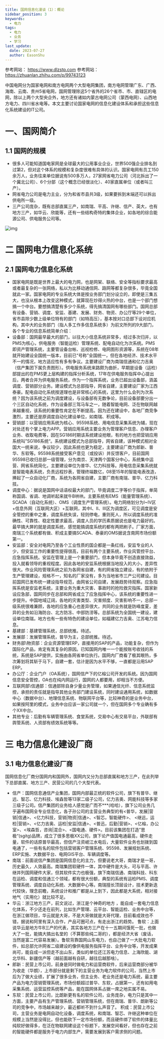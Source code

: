 ```yaml
---
title: 国网信息化漫谈（1）：概论
sidebar_position: 3
keywords:
  - 电力
tags:
  - 电力
  - 业务
  - 学习
last_update:
  date: 2023-07-27
  author: EasonShu
---
```

参考网站： https://www.dlzstp.com
参考网站： https://zhuanlan.zhihu.com/p/99743123

中国电网分为国家电网和南方电网两个大型电网集团，南方电网管理广东、广西、海南、云南、贵州5省电网，国网管理除这5个省外的26个省市、市、直辖区的电网，除以上两个大型央企外，地方还有诸如内蒙古电网公司（蒙西电网）、山西地方电力、四川省水电等。本文主要讨论国家电网的信息化建设体系和承担这些信息化系统建设的IT公司。

# 一、国网简介
## 1.1 国网的规模
- 很多人可能知道国电家网是全球最大的公用事业企业，世界500强企业排名到过第2，但对这个体系的规模和复杂度很难有具体的认识。国家电网有员工150余万人，业务往来单位据说有500多万人，27家网省电力公司（河北拆出了一个冀北公司）、6个分部（这个概念已经很淡化）、40家直属单位（或者叫三产）。
- 网省电力公司是电力主业，分为和省市县共3级，如果要拆到末端还可以拆出供电所一级。
- 三产公司庞杂，既有总部直属三产，如南瑞、平高、许继、信产、英大，也有地方三产，如华云、欣能等，还有一些结构奇特的集体企业，如各地的综合能源公司、供电服务公司等。

![img](images\v2-6386e595f50180480c4ad140ff936ac3_720w.webp)
# 二 国网电力信息化系统
## 2.1 国网电力信息化系统

- 国家电网是既是世界上最大的电力网，也是网架、联络、安全等指标要求最高或者最复杂的一张网络，私以为比移动通信网、路网等都复杂很多，毕竟全国就此一家。国家电网的专业系统大体是按业务部门划分设立的，即使是三集五大，也没从根本上改变这种模式，就算现在炒得火热的中台，也是一个部门想搞一个中台。要想搞清楚有多少个系统，得先搞清国网有哪些部门。国网总部有设备、营销、调度、安监、基建、发展、财务、物资、办公厅等29个单位，省市县除少数上级单位特有的部门（如特高压），基本按对口总部下设对应机构，其中大的业务部门（指人多工作多信息系统多）为前文所列的9大部门，各个专业的信息系统简单介绍：
- 设备部：国网最早最大的部门，以往大小信息系统非常多，经过多次归并，以PMS为核心，供电服务（智能运检）管理系统、配电自动化为次系统。PMS即资产管理系统，主要管设备台帐、巡视检修、电网图形资源等，系统在08年就开始建设全国统一版本，目前已“号称”全国统一，但在各地经济、技术水平不一的情况，地方适应性有多有争议。主要建设厂商为南瑞信通和亿力吉奥（信产集团下属负责图形）。供电服务系统来路颇为曲折，早期是设备（运检）部提出的在PMS更上层构建的指挥分析系统，17年在供电服务指挥中心提出后，两者合并为供电服务系统，作为一个指挥系统，业务已超出设备部，涵盖调度、营销部分业务。建设模式为总部指导，网省自建，主要建设厂家为江西泰豪。配电自动化系统按道理也是非常核心的系统，这里为什么会列为次系统？因为该系统之前为调度建设，与设备部有无数争论，目前设备部要分出一个三区自动化系统，作为设备部三驾马车之一，随着智能电网、泛在物联网越来越重视，该系统的重要性肯定在不断提高。因为还在建设中，各地厂商竞争激烈，主要还是原调度自动化建设单位，如南瑞、积成等。
- 营销部：以营销应用系统为核心、95598系统、用电信息采集系统为辅，现在对处还有个掌上电力APP。营销应用系统主要业务为管理客户信息、办理客户业务、收取电费等，因在SG186时期该系统建设抢眼，有的地方也把营销应用系统叫”SG186系统“。系统建设模式为总部指导，网省自建，该种模式相对全国大一统来说，争议较少，因此系统也更为稳定，主要建设厂商为郎新、普华、东软等。95598系统接受客户意见（或投诉）并反馈客户，目前国网95598已收归总部一级管理，分为南京、天津两个国客分中心，系统集中运营、网省系统简化，主要建设单位为普华、亿力科技等。用电信息采集系统就是智能电表系统，负责远程抄表，管理终端数亿，08至15年的智能电表改造，捧起了一众自动化厂商，系统为各网省自建，主要厂商有南瑞、普华、亿力科技。
- 调度中心：据说是国网中话语权最大的部门，毕竟调度二字等价于指挥，单简称国调、省调、地调听起来就牛B哄哄。主要系统有EMS（能量管理系统）、SCADA（自动化系统）、OMS（调度生产管理系统）。电力网络划分为I~IV区+信息外网（互联网大区）+互联网，其中I、II、III区为调度区，可见调度是安全管控的重中之重，调度系统失误，轻则停电，重则死人，所以调度系统的准确性、可靠性、稳定性要求最高，调度人员的学历素质据说也是电力最好的。最早搞大屏的就是调度系统，感觉能搞调度系统的都有两把刷子。厂家方面，南瑞三个系统都有做、积成主要搞SCADA、泰豪的OMS据说含南网市场份额第一。
- 安监部：安全对电网乃至各个工业性质的国企都是一条红线，安监专业的人少，但安监工作的重要性提得很高，目前有两个主要系统，作业风管控平台、应急指挥系统。安监在管理上是一个重要部门，但本身毕竟不创造直接效益，投入就看领导的重视程度。因此各地的安监系统根据当地投入的大小，差异性很大。作业风险管理系统之前为各网省自建，有的网省独立建设，有的依附于生产管理建设，规格不一，知名的厂家没有，多为当地省市三产公司建设。目前国网已发布统一建设指导规范，由网省公司自建，发展趋势待观察。应急指挥系统是安监老系统，主要业务为重大灾害、事故时的抢险救灾指挥。国家新设应急部，国网同步在总部和网省成立了应急指挥中心，该系统的重要性进一步提升。中国地域辽阔，各地的灾害类型、灾害频度、灾害影响不一，总部一级系统很难兼顾，各地的应急重心也差异很大，共同的业务就是防峰度夏，差异的业务如沿海防台、北方防冻、中部防涝等。总部系统为全国统一建设，建设单位南瑞，地方也有一些有特色的建设单位，如福建亿力吉奥、江苏电力信息。
- 基建部：基建管理系统，总部统推。待述。
- 发展部：发展管理系统，普华为主，总部统推。待述。
- 财务部\物资部：企业资源管理ERP，直接用的SAP的产品，功能复杂，但作为国际化产品，肯定有其复杂的原因。已知国网内唯一一个能按账号收钱的系统，系统是SAP提供，实施由各网省单位执行。国网内厂商看了极其眼热，多次筹划将其斩于马下，自建一套，估计是因为水平不够，一直都是沿用SAP ERP。
- 办公厅：企业门户（OA系统），国网信产下的亿榕公司开发的系统。因为国网信息安全管控，OA也在纯内网运行，国网的人都要用，却相当不方便。
- 互联网部\信通部：信通部除自身少量业务管理，如果通信光纤、信息系统监控，承担的责任就是指导其他业务部门建设系统，同时建设通用系统，如数据中心（数据中台）、地理信息系统、物联网平台等，比较神奇的是业务中台，如果按阿里的模式，业务中台应该一家公司就一个，但在国网多个专业确有多个XX中台。
- 其他专业：后勤有车辆管理系统、食堂系统，交易中心有交易平台，外联部有舆管系统、人资部有绩效系统等等。
# 三 电力信息化建设厂商
## 3.1 电力信息化建设厂商
国网信息化厂商分国网内和国网外，国网内又分为总部直属和地方三产，在此列举下总部直属、地方三产、民营公司的几个大型代表。



- 信产：国网信息通信产业集团，国网内部最正统的软件公司，旗下有普华、继远、智芯、亿力科技、埃森哲等13家二级子公司，亿力吉奥、网能科技等多家三级子公司。信产集团的业务给人感觉是广而不***(哈哈），旗下公司业务几乎遍布国网全专业信息化，各子孙公司的主营业务典型的有<普华，发展|营销|信通>、<亿力科技，营销|物资|信通>、<智芯，智能硬件>、 <继远，运检|营销>、<亿力吉奥、运检|安监|信通>、<普迅，后勤|营销>、<亿榕，办公室>、<埃森哲，咨询|混合>、<国电通、硬件>。目前该集团在打造”思极“(sgitg)品牌，成立了很多思极XX公司，旗下论产值国电通最高，硬件走量，软件的话原普华最高，但信产注资岷江水电后，大量软件业务也划拨到国电通了，一些有名的软件包括营销客户管理系统、95598、发展规划系统、ERP实施、大数据平台、电网GIS平台、车辆调度等。
- 南瑞：前面说信产集团是国网信息化的主力，但要说老大哥，南瑞才是一哥，历史最久，人效最高。南瑞集团软硬件一体，其中硬件是大头，可与平高、许继并列国网硬件大家，但其软件实力也极强，旗下南瑞信通、南瑞科技、科东在运检、调度和信通三个领域，都有很大份额，典型的系统有运检PMS、调度管理系统、调度自动化系统、大数据中心等。南瑞擅长顶层设计，技术更新迭代较快，理念前瞻，系统设计和推广都是从上到下，因此都是大系统，相对接地气（实用化）就比较不足。
- 华云：浙江地方三产，前文说过，浙江是个神奇的地方 ，能自成一套电力信息化体系，不少还走在前列，比如生产管理、云平台、智能运检、业务中台等，在浙江做项目，华云就是大哥，不是大哥做就是大哥代理，目前看成效也不错，据说和阿里有深入合作，产品可圈可点，有走出浙江的趋势。
  鲁软：上面说华云是地方牛B三产的代表，其实各地方三产在十一五期间饿死一批，也做大了一批，能搞大搞出名堂的（不算那些纯二哥的），都是经济大省（废话，当然是富二代容易发展）。鲁软背靠国网山东电力，也自己做了一大批电力软件，如总部允许网省二级建设的像供电服务指挥平台、业务中台等，开发成果尚可，能自成一派但走不出山东，类似的单位还江苏电力信息、上海欣能、湖北华科、新疆信产等（越前面越有自研，越往后越那啥）。
- 郎新：民营上市公司，前身是同时做电力和运营商软件，后来运营商部分被华为收走（华朗），上市部分就是剩下的主营业务为电力软件的公司，当然上市后为了做大业绩，扩展了很多业务，但主业务、老业务还是电力系统，最主要产品为电力营销管理系统，市场份额超过普华、东软，占据第一，还有如用电采集系统、运营监控系统等产品，能在国网体系占据一席之地实属不易。
- 东软：民营上市公司，比朗新更有名的软件公司，业务庞杂，电力只是其中一方面，主要产品有生产管理系统、营销管理系统，但在南瑞、普华、朗新等公司的竞争中，市场越来越少，最近都听不到什么声音了。
  积成：民营上市公司，主营业务是电网自动化设备，调度系统，和南瑞、智芯、许继这种单位在规模上当然是没得比，但也能砍下一定市场份额，而且硬件绑了软件的体量比纯软好做得多，在泛在物联网建设这个标题下，发展空间看好，但也存在之前的智能硬件都是服务于电力内部生产，需要发展到客户需求侧的问题。
